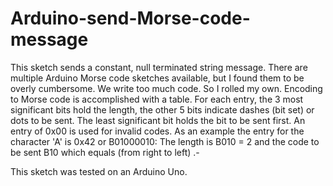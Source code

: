 # Arduino-send-Morse-code-message
This sketch sends a constant, null terminated string message.
There are multiple Arduino Morse code sketches available, but I found them to be overly cumbersome. We write too much code. So I rolled my own. 
Encoding to Morse code is accomplished with a table. For each entry, the 3 most significant bits hold the length, the other 5 bits indicate dashes (bit set) or dots to be sent. The least significant bit holds the bit to be sent first. An entry of 0x00 is used for invalid codes. As an example the entry for the character 'A' is 0x42 or B01000010: The length is B010 = 2 and the code to be sent B10 which equals (from right to left) .- 

This sketch was tested on an Arduino Uno.

